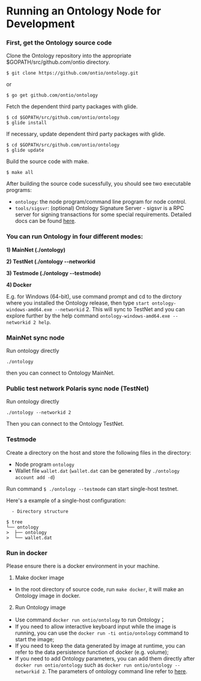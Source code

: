 # Running an Ontology Node for Development

### First, get the Ontology source code

Clone the Ontology repository into the appropriate $GOPATH/src/github.com/ontio directory.

```
$ git clone https://github.com/ontio/ontology.git
```
or
```
$ go get github.com/ontio/ontology
```
Fetch the dependent third party packages with glide.
```
$ cd $GOPATH/src/github.com/ontio/ontology
$ glide install
```
If necessary, update dependent third party packages with glide.
```
$ cd $GOPATH/src/github.com/ontio/ontology
$ glide update
```
Build the source code with make.
```
$ make all
```
After building the source code sucessfully, you should see two executable programs:
- `ontology`: the node program/command line program for node control.
- `tools/sigsvr`: (optional) Ontology Signature Server - sigsvr is a RPC server for signing transactions for some special requirements. Detailed docs can be found [here](https://github.com/ontio/documentation/blob/master/docs/pages/doc_en/Ontology/sigsvr_en.md).

### You can run Ontology in four different modes:

**1) MainNet (./ontology)**

**2) TestNet (./ontology --networkid**

**3) Testmode (./ontology --testmode)**

**4) Docker**

E.g. for Windows (64-bit), use command prompt and cd to the dirctory where you installed the Ontology release, then type `start ontology-windows-amd64.exe --networkid` 2. This will sync to TestNet and you can explore further by the help command `ontology-windows-amd64.exe --networkid 2 help`.

### MainNet sync node

Run ontology directly

```
./ontology
```

then you can connect to Ontology MainNet.

### Public test network Polaris sync node (TestNet)

Run ontology directly

```
./ontology --networkid 2
```

Then you can connect to the Ontology TestNet.

### Testmode
Create a directory on the host and store the following files in the directory:
 - Node program `ontology`
 - Wallet file `wallet.dat` (`wallet.dat` can be generated by `./ontology account add -d`)

 Run command `$ ./ontology --testmode` can start single-host testnet.

 Here's a example of a single-host configuration:

      - Directory structure
```shell
$ tree
└── ontology
>  ├── ontology
>  └── wallet.dat
```

### Run in docker

Please ensure there is a docker environment in your machine.

1. Make docker image
  - In the root directory of source code, run `make docker`, it will make an Ontology image in docker.

2. Run Ontology image
  - Use command `docker run ontio/ontology` to run Ontology；
  - If you need to allow interactive keyboard input while the image is running, you can use the `docker run -ti ontio/ontology` command to start the image;
  - If you need to keep the data generated by image at runtime, you can refer to the data persistence function of docker (e.g. volume);
  - If you need to add Ontology parameters, you can add them directly after `docker run ontio/ontology` such as `docker run ontio/ontology --networkid 2`. The parameters of ontology command line refer to [here](https://github.com/ontio/ontology/blob/master/docs/specifications/cli_user_guide.md).
